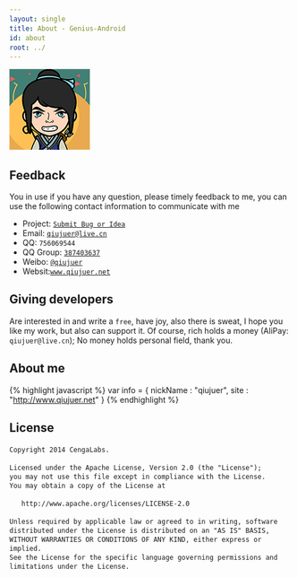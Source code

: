 ```yaml
---
layout: single
title: About - Genius-Android
id: about
root: ../
---
```


![GeniusUI](../assets/images/logo.png)

## Feedback

You in use if you have any question, please timely feedback to me, you can use the following contact information to communicate with me

* Project: [`Submit Bug or Idea`](https://github.com/qiujuer/Genius-Android/issues)
* Email: [`qiujuer@live.cn`](mailto:qiujuer@live.cn)
* QQ: `756069544`
* QQ Group: [`387403637`](http://shang.qq.com/wpa/qunwpa?idkey=3f1ed8e41ed84b07775ca593032c5d956fbd8c3320ce94817bace00549d58a8f)
* Weibo: [`@qiujuer`](http://weibo.com/qiujuer)
* Websit:[`www.qiujuer.net`](http://www.qiujuer.net)


## Giving developers

Are interested in and write a `free`, have joy, also there is sweat, I hope you like my work, but also can support it.
Of course, rich holds a money (AliPay: `qiujuer@live.cn`); No money holds personal field, thank you.


## About me

{% highlight javascript %}
  var info = {
    nickName  : "qiujuer",
    site : "http://www.qiujuer.net"
  }
{% endhighlight %}


License
--------

    Copyright 2014 CengaLabs.

    Licensed under the Apache License, Version 2.0 (the "License");
    you may not use this file except in compliance with the License.
    You may obtain a copy of the License at

       http://www.apache.org/licenses/LICENSE-2.0

    Unless required by applicable law or agreed to in writing, software
    distributed under the License is distributed on an "AS IS" BASIS,
    WITHOUT WARRANTIES OR CONDITIONS OF ANY KIND, either express or implied.
    See the License for the specific language governing permissions and
    limitations under the License.

